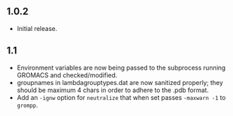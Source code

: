 ## 1.0.2
* Initial release.

## 1.1
* Environment variables are now being passed to the subprocess running GROMACS and checked/modified.
* groupnames in lambdagrouptypes.dat are now sanitized properly; they should be maximum 4 chars in order to adhere to the .pdb format.
* Add an `-ignw` option for `neutralize` that when set passes `-maxwarn -1` to `grompp`.
